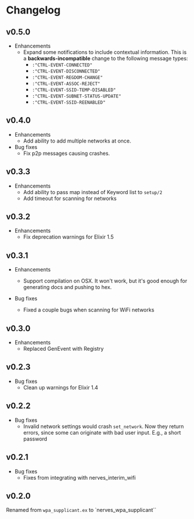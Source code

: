 # Changelog
## v0.5.0
  * Enhancements
    * Expand some notifications to include contextual information. This
      is a **backwards-incompatible** change to the following message types:
      * `:"CTRL-EVENT-CONNECTED"`
      * `:"CTRL-EVENT-DISCONNECTED"`
      * `:"CTRL-EVENT-REGDOM-CHANGE"`
      * `:"CTRL-EVENT-ASSOC-REJECT"`
      * `:"CTRL-EVENT-SSID-TEMP-DISABLED"`
      * `:"CTRL-EVENT-SUBNET-STATUS-UPDATE"`
      * `:"CTRL-EVENT-SSID-REENABLED"`

## v0.4.0
  * Enhancements
    * Add ability to add multiple networks at once.
  * Bug fixes
    * Fix p2p messages causing crashes.

## v0.3.3
  * Enhancements
    * Add ability to pass map instead of Keyword list to `setup/2`
    * Add timeout for scanning for networks

## v0.3.2
  * Enhancements
    * Fix deprecation warnings for Elixir 1.5

## v0.3.1

  * Enhancements
    * Support compilation on OSX. It won't work, but it's good enough for
      generating docs and pushing to hex.

  * Bug fixes
    * Fixed a couple bugs when scanning for WiFi networks

## v0.3.0

  * Enhancements
    * Replaced GenEvent with Registry

## v0.2.3

  * Bug fixes
    * Clean up warnings for Elixir 1.4

## v0.2.2

  * Bug fixes
    * Invalid network settings would crash `set_network`. Now they
      return errors, since some can originate with bad user input.
      E.g., a short password

## v0.2.1

  * Bug fixes
    * Fixes from integrating with nerves_interim_wifi

## v0.2.0

Renamed from `wpa_supplicant.ex` to `nerves_wpa_supplicant``
